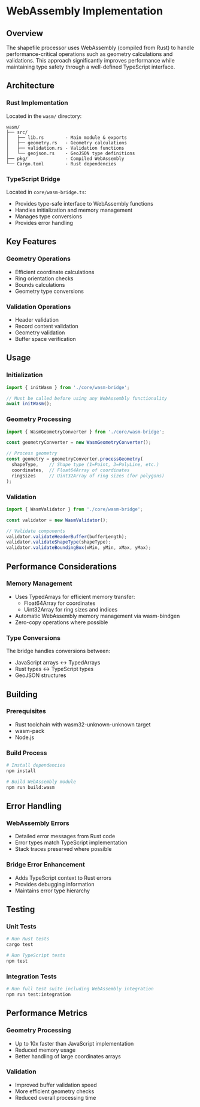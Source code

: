 # WebAssembly Implementation

## Overview

The shapefile processor uses WebAssembly (compiled from Rust) to handle performance-critical operations such as geometry calculations and validations. This approach significantly improves performance while maintaining type safety through a well-defined TypeScript interface.

## Architecture

### Rust Implementation
Located in the `wasm/` directory:

```
wasm/
├── src/
│   ├── lib.rs        - Main module & exports
│   ├── geometry.rs   - Geometry calculations
│   ├── validation.rs - Validation functions
│   └── geojson.rs    - GeoJSON type definitions
├── pkg/              - Compiled WebAssembly
└── Cargo.toml        - Rust dependencies
```

### TypeScript Bridge
Located in `core/wasm-bridge.ts`:
- Provides type-safe interface to WebAssembly functions
- Handles initialization and memory management
- Manages type conversions
- Provides error handling

## Key Features

### Geometry Operations
- Efficient coordinate calculations
- Ring orientation checks
- Bounds calculations
- Geometry type conversions

### Validation Operations
- Header validation
- Record content validation
- Geometry validation
- Buffer space verification

## Usage

### Initialization
```typescript
import { initWasm } from './core/wasm-bridge';

// Must be called before using any WebAssembly functionality
await initWasm();
```

### Geometry Processing
```typescript
import { WasmGeometryConverter } from './core/wasm-bridge';

const geometryConverter = new WasmGeometryConverter();

// Process geometry
const geometry = geometryConverter.processGeometry(
  shapeType,    // Shape type (1=Point, 3=PolyLine, etc.)
  coordinates,  // Float64Array of coordinates
  ringSizes     // Uint32Array of ring sizes (for polygons)
);
```

### Validation
```typescript
import { WasmValidator } from './core/wasm-bridge';

const validator = new WasmValidator();

// Validate components
validator.validateHeaderBuffer(bufferLength);
validator.validateShapeType(shapeType);
validator.validateBoundingBox(xMin, yMin, xMax, yMax);
```

## Performance Considerations

### Memory Management
- Uses TypedArrays for efficient memory transfer:
  - Float64Array for coordinates
  - Uint32Array for ring sizes and indices
- Automatic WebAssembly memory management via wasm-bindgen
- Zero-copy operations where possible

### Type Conversions
The bridge handles conversions between:
- JavaScript arrays ↔ TypedArrays
- Rust types ↔ TypeScript types
- GeoJSON structures

## Building

### Prerequisites
- Rust toolchain with wasm32-unknown-unknown target
- wasm-pack
- Node.js

### Build Process
```bash
# Install dependencies
npm install

# Build WebAssembly module
npm run build:wasm
```

## Error Handling

### WebAssembly Errors
- Detailed error messages from Rust code
- Error types match TypeScript implementation
- Stack traces preserved where possible

### Bridge Error Enhancement
- Adds TypeScript context to Rust errors
- Provides debugging information
- Maintains error type hierarchy

## Testing

### Unit Tests
```bash
# Run Rust tests
cargo test

# Run TypeScript tests
npm test
```

### Integration Tests
```bash
# Run full test suite including WebAssembly integration
npm run test:integration
```

## Performance Metrics

### Geometry Processing
- Up to 10x faster than JavaScript implementation
- Reduced memory usage
- Better handling of large coordinates arrays

### Validation
- Improved buffer validation speed
- More efficient geometry checks
- Reduced overall processing time
